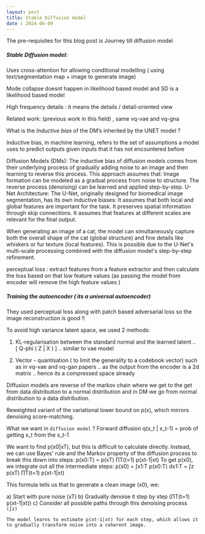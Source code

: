 ```yaml
---
layout: post
title: Stable Diffusion model 
date : 2024-06-09
---
```


The pre-requisites for this blog post is Journey till diffusion model 

##### Stable Diffusion model:

Uses cross-attention for allowing conditional modelling ( using text/segmentation map + image to generate image) 

Mode collapse doesnt happen in likelihood based model and SD is a likelihood based model

High frequency details : it means the details / detail-oriented view 

Related work: (previous work in this field) , same vq-vae and vq-gna 


What is the *Inductive bias* of the DM’s inherited by the UNET model ? 

Inductive bias, in machine learning, refers to the set of assumptions a model uses to predict outputs given inputs that it has not encountered before

Diffusion Models (DMs): The inductive bias of diffusion models comes from their underlying process of gradually adding noise to an image and then learning to reverse this process. This approach assumes that:
Image formation can be modeled as a gradual process from noise to structure.
The reverse process (denoising) can be learned and applied step-by-step.
U-Net Architecture: The U-Net, originally designed for biomedical image segmentation, has its own inductive biases:
It assumes that both local and global features are important for the task.
It preserves spatial information through skip connections.
It assumes that features at different scales are relevant for the final output.

When generating an image of a cat, the model can simultaneously capture both the overall shape of the cat (global structure) and fine details like whiskers or fur texture (local features). This is possible due to the U-Net's multi-scale processing combined with the diffusion model's step-by-step refinement.

perceptual loss : extract features from a feature extractor and then calculate the loss based on that low feature values (as passing the model from encoder will remove the high feature values ) 


##### Training the autoencoder ( its a universal autoencoder) 

They used perceptual loss along with patch based adversarial loss so the image reconstruction is good !! 

To avoid high variance latent space, we used 2 methods:
1. KL-regularisation between the standard normal and the learned latent .. [ Q-phi ( Z | X ) ] .. similar to vae model 

2. Vector - quantisation ( to limit the generality to a codebook vector) such as in vq-vae and vq-gan papers .. as the output from the encoder is a 2d matrix .. hence its a compressed space already  


Diffusion models are reverse of the markov chain where we get to the get from data distribution to a normal distribution and in DM we go from normal distribution to a data distribution.
 
Reweighted variant of the variational lower bound on p(x), which mirrors denoising score-matching.


What we want in `diffusion model` ? 
Forward diffusion 
q(x_t | x_t-1) = prob of getting x_t from the x_t-1 

We want to find p(x0|xT), but this is difficult to calculate directly.
Instead, we can use Bayes' rule and the Markov property of the diffusion process to break this down into steps:
p(x0:T) = p(xT) ∏T(t=1) p(xt-1|xt)
To get p(x0), we integrate out all the intermediate steps:
p(x0) = ∫x1:T p(x0:T) dx1:T = ∫z p(xT) ∏T(t=1) p(xt-1|xt)


This formula tells us that to generate a clean image (x0), we: 

a) Start with pure noise (xT) 
b) Gradually denoise it step by step (∏T(t=1) p(xt-1|xt)) 
c) Consider all possible paths through this denoising process `(∫z)`

`The model learns to estimate p(xt-1|xt) for each step, which allows it to gradually transform noise into a coherent image.`


